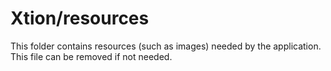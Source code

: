 # Xtion/resources

This folder contains resources (such as images) needed by the application. This file can
be removed if not needed.
